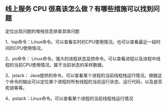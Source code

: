 ## 线上服务 CPU 很高该怎么做？有哪些措施可以找到问题
   
   定位出现问题的堆栈信息排查具体问题
   
   1、top命令：Linux命令。可以查看实时的CPU使用情况。也可以查看最近一段时间的CPU使用情况。
   
   2、ps命令： Linux命令。强大的进程状态监控命令。可以查看进程以及进程中线程的当前CPU使用情况。属于当前状态的采样数据。
   
   3、jstack：  Java提供的命令。可以查看某个进程的当前线程栈运行情况。根据这个命令的输出可以定位某个进程的所有线程的当前运行状态、运行代码，以及是否死锁等等。
   
   4、pstack：Linux命令。可以查看某个进程的当前线程栈运行情况
##
##